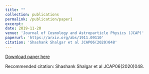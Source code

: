 ```yaml
---
title: ""
collection: publications
permalink: /publication/paper1
excerpt: 
date: 2019-11-20
venue: 'Journal of Cosmology and Astroparticle Physics (JCAP)'
paperurl: 'https://arxiv.org/abs/1911.09110'
citation: 'Shashank Shalgar et al JCAP06(2020)048'
---
```



[Download paper here](https://arxiv.org/abs/1911.09110)

Recommended citation: Shashank Shalgar et al JCAP06(2020)048.

